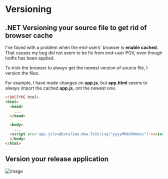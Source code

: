 # Versioning

## .NET Versioning your source file to get rid of browser cache
I've faced with a problem when the end-users' browser is **enable cached**. That causes my bug did not seem to be fix from end-user POV, even though hotfix has been applied.

To trick the browser to always get the newest version of source file, I version the files.

For example, I have made changes on **app.js**, but **app.html** seems to always import the cached **app.js**, ont the newest one.



```html
<!DOCTYPE html>
<html>
  <head>
    ...
  </head>

  <body>
    ...
  <script src='app.js?v=@DateTime.Now.ToString("yyyyMMddHHmmss")'></script>
  </body>
</html>
```

## Version your release application

![image](https://user-images.githubusercontent.com/32817908/137583502-bca2f62e-68c3-451d-85cd-42df41d66b8b.png)
